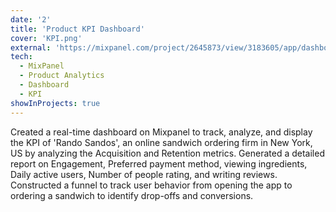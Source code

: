 ```yaml
---
date: '2'
title: 'Product KPI Dashboard'
cover: 'KPI.png'
external: 'https://mixpanel.com/project/2645873/view/3183605/app/dashboards#id=2853987'
tech:
  - MixPanel
  - Product Analytics
  - Dashboard
  - KPI
showInProjects: true
---
```


Created a real-time dashboard on Mixpanel to track, analyze, and display the KPI of 'Rando Sandos', an online sandwich ordering firm in New York, US by analyzing the Acquisition and Retention metrics.
Generated a detailed report on Engagement, Preferred payment method, viewing ingredients, Daily active users, Number of people rating, and writing reviews.
Constructed a funnel to track user behavior from opening the app to ordering a sandwich to identify drop-offs and conversions.
